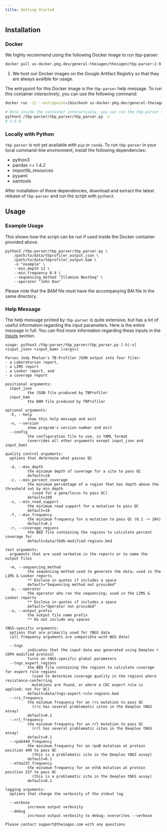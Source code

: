 ```yaml
---
title: Getting Started
---
```


## Installation

### Docker

We highly recommend using the following Docker image to run tbp-parser:

``` bash
docker pull us-docker.pkg.dev/general-theiagen/theiagen/tbp-parser:2.9.0 #(1)!
```

1. We host our Docker images on the Google Artifact Registry so that they are always availble for usage.

The entrypoint for this Docker image is the `tbp-parser` help message. To run this container *interactively*, you can use the following command:

``` bash
docker run -it --entrypoint=/bin/bash us-docker.pkg.dev/general-theiagen/theiagen/tbp-parser:2.9.0

# Once inside the container interactively, you can run the tbp-parser tool
python3 /tbp-parser/tbp_parser/tbp_parser.py -v
# 2.9.0
```

### Locally with Python

`tbp-parser` is not yet available with `pip` or `conda`. To run `tbp-parser` in your local command-line environment, install the following dependencies:

- python3
- pandas >= 1.4.2
- importlib_resources
- pyyaml
- samtools

After installation of these dependencies, download and extract the latest release of `tbp-parser` and run the script with `python3`.

## Usage

### Example Usage

This shows how the script can be run if used inside the Docker container provided above.

``` text
python3 /tbp-parser/tbp_parser/tbp_parser.py \
    /path/to/data/tbprofiler_output.json \
    /path/to/data/tbprofiler_output.bam \
    -o "example" \
    --min_depth 12 \
    --min_frequency 0.9 \
    --sequencing_method "Illumina NextSeq" \
    --operator "John Doe" 
```

Please note that the BAM file must have the accompanying BAI file in the same directory.

### Help Message

The help message printed by `tbp-parser` is quite extensive, but has a lot of useful information regarding the input parameters. Here is the entire message in full. You can find more information regarding these inputs in the [Inputs](inputs/inputs.md) section.

``` text
usage: python3 /tbp-parser/tbp_parser/tbp_parser.py [-h|-v] <input_json> <input_bam> [<args>]

Parses Jody Phelon's TB-Profiler JSON output into four files:
- a Laboratorian report,
- a LIMS report
- a Looker report, and
- a coverage report

positional arguments:
  input_json
          the JSON file produced by TBProfiler
  input_bam
          the BAM file produced by TBProfiler

optional arguments:
  -h, --help
          show this help message and exit
  -v, --version
          show program's version number and exit
  --config 
          the configuration file to use, in YAML format
          (overrides all other arguments except input_json and input_bam)
          
quality control arguments:
  options that determine what passes QC

  -d, --min_depth
          the minimum depth of coverage for a site to pass QC
          default=10
  -c, --min_percent_coverage
          the minimum percentage of a region that has depth above the threshold set by min_depth
            (used for a gene/locus to pass QC)
          default=100
  -s, --min_read_support
          the minimum read support for a mutation to pass QC
          default=10
  -f, --min_frequency
          the minimum frequency for a mutation to pass QC (0.1 -> 10%)
          default=0.1
  -r, --coverage_regions
          the BED file containing the regions to calculate percent coverage for
          default=data/tbdb-modified-regions.bed

text arguments:
  arguments that are used verbatim in the reports or to name the output files

  -m, --sequencing_method
          the sequencing method used to generate the data; used in the LIMS & Looker reports
          ** Enclose in quotes if includes a space
          default="Sequencing method not provided"
  -p, --operator
          the operator who ran the sequencing; used in the LIMS & Looker reports
          ** Enclose in quotes if includes a space
          default="Operator not provided"
  -o, --output_prefix
          the output file name prefix
          ** Do not include any spaces

tNGS-specific arguments:
  options that are primarily used for tNGS data
  (all frequency arguments are compatible with WGS data)

  --tngs
          indicates that the input data was generated using Deeplex + CDPH modified protocol
          Turns on tNGS-specific global parameters
  --tngs_expert_regions
          the BED file containing the regions to calculate coverage for expert rule regions
            (used to determine coverage quality in the regions where resistance-conferring
            mutations are found, or where a CDC expert rule is applied; not for QC)
          default=data/tngs-expert-rule-regions.bed
  --rrs_frequency
          the minimum frequency for an rrs mutation to pass QC
            (rrs has several problematic sites in the Deeplex tNGS assay)
          default=0.1
  --rrl_frequency
          the minimum frequency for an rrl mutation to pass QC
            (rrl has several problematic sites in the Deeplex tNGS assay)
          default=0.1
  --rpob449_frequency
          the minimum frequency for an rpoB mutation at protein position 449 to pass QC
            (this is a problematic site in the Deeplex tNGS assay)
          default=0.1
  --etha237_frequency
          the minimum frequency for an ethA mutation at protein position 237 to pass QC
            (this is a problematic site in the Deeplex tNGS assay)
          default=0.1

logging arguments:
  options that change the verbosity of the stdout log

  --verbose
          increase output verbosity
  --debug
          increase output verbosity to debug; overwrites --verbose

Please contact support@theiagen.com with any questions
```
